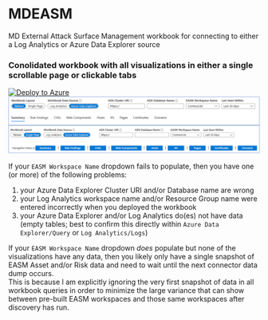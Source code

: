 # MDEASM
 MD External Attack Surface Management workbook for connecting to either a Log Analytics or Azure Data Explorer source

### Conolidated workbook with all visualizations in either a single scrollable page or clickable tabs
[![Deploy to Azure](https://aka.ms/deploytoazurebutton)](https://portal.azure.com/#create/Microsoft.Template/uri/https%3A%2F%2Fraw.githubusercontent.com%2Fmr-mongo%2FMDEASM%2Fmain%2FWorkbook%2Fmdeasm_workbook_template.json)
![workbook_condolidated](https://raw.githubusercontent.com/mr-mongo/MDEASM/main/Workbook/.images/image_workbook_consolidated.png "workbook_condolidated")

If your `EASM Workspace Name` dropdown fails to populate, then you have one (or more) of the following problems:
1. your Azure Data Explorer Cluster URI and/or Database name are wrong
2. your Log Analytics workspace name and/or Resource Group name were entered incorrectly when you deployed the workbook
3. your Azure Data Explorer and/or Log Analytics do(es) not have data (empty tables; best to confirm this directly within `Azure Data Explorer/Query` or `Log Analytics/Logs`)

If your `EASM Workspace Name` dropdown *does* populate but none of the visualizations have any data, then you likely only have a single snapshot of EASM Asset and/or Risk data and need to wait until the next connector data dump occurs.  
This is because I am explicitly ignoring the very first snapshot of data in all workbook queries in order to minimize the large variance that can show between pre-built EASM workspaces and those same workspaces after discovery has run.